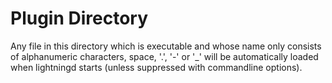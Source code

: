 # Plugin Directory

Any file in this directory which is executable and whose name only
consists of alphanumeric characters, space, '.', '-' or '\_' will be
automatically loaded when lightningd starts (unless suppressed with
commandline options).
